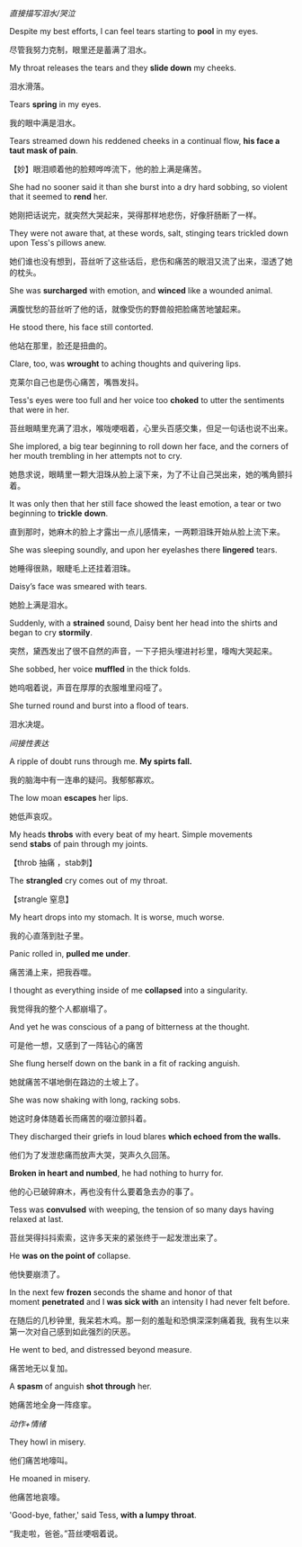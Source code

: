 
_直接描写泪水/哭泣_

Despite my best efforts, I can feel tears starting to **pool** in my eyes.

尽管我努力克制，眼里还是蓄满了泪水。

My throat releases the tears and they **slide down** my cheeks.

泪水滑落。

Tears **spring** in my eyes.

我的眼中满是泪水。

Tears streamed down his reddened cheeks in a continual flow, **his face a taut mask of pain**.

【妙】眼泪顺着他的脸颊哗哗流下，他的脸上满是痛苦。

She had no sooner said it than she burst into a dry hard sobbing, so violent that it seemed to **rend** her.

她刚把话说完，就突然大哭起来，哭得那样地悲伤，好像肝肠断了一样。

They were not aware that, at these words, salt, stinging tears trickled down upon Tess's pillows anew.

她们谁也没有想到，苔丝听了这些话后，悲伤和痛苦的眼泪又流了出来，湿透了她的枕头。

She was **surcharged** with emotion, and **winced** like a wounded animal.

满腹忧愁的苔丝听了他的话，就像受伤的野兽般把脸痛苦地皱起来。

He stood there, his face still contorted.

他站在那里，脸还是扭曲的。

Clare, too, was **wrought** to aching thoughts and quivering lips.

克莱尔自己也是伤心痛苦，嘴唇发抖。

Tess's eyes were too full and her voice too **choked** to utter the sentiments that were in her.

苔丝眼睛里充满了泪水，喉咙哽咽着，心里头百感交集，但足一句话也说不出来。

She implored, a big tear beginning to roll down her face, and the corners of her mouth trembling in her attempts not to cry.

她恳求说，眼睛里一颗大泪珠从脸上滚下来，为了不让自己哭出来，她的嘴角颤抖着。

It was only then that her still face showed the least emotion, a tear or two beginning to **trickle** **down**.

直到那时，她麻木的脸上才露出一点儿感情来，一两颗泪珠开始从脸上流下来。

She was sleeping soundly, and upon her eyelashes there **lingered** tears.

她睡得很熟，眼睫毛上还挂着泪珠。

Daisy’s face was smeared with tears.

她脸上满是泪水。

Suddenly, with a **strained** sound, Daisy bent her head into the shirts and began to cry **stormily**.

突然，黛西发出了很不自然的声音，一下子把头埋进衬衫里，嚎啕大哭起来。

She sobbed, her voice **muffled** in the thick folds.

她呜咽着说，声音在厚厚的衣服堆里闷哑了。

She turned round and burst into a flood of tears.

泪水决堤。

  

_间接性表达_

A ripple of doubt runs through me. **My spirts fall.**

我的脑海中有一连串的疑问。我郁郁寡欢。

The low moan **escapes** her lips.

她低声哀叹。

My heads **throbs** with every beat of my heart. Simple movements send **stabs** of pain through my joints.

【throb 抽痛 ，stab刺】

The **strangled** cry comes out of my throat.

【strangle 窒息】

My heart drops into my stomach. It is worse, much worse.

我的心直落到肚子里。

Panic rolled in, **pulled me under**.

痛苦涌上来，把我吞噬。

I thought as everything inside of me **collapsed** into a singularity.

我觉得我的整个人都崩塌了。

And yet he was conscious of a pang of bitterness at the thought.

可是他一想，又感到了一阵钻心的痛苦

She flung herself down on the bank in a fit of racking anguish.

她就痛苦不堪地倒在路边的土坡上了。

She was now shaking with long, racking sobs.

她这时身体随着长而痛苦的啜泣颤抖着。

They discharged their griefs in loud blares **which echoed from the walls.**

他们为了发泄悲痛而放声大哭，哭声久久回荡。

**Broken in heart and numbed**, he had nothing to hurry for.

他的心已破碎麻木，再也没有什么要着急去办的事了。

Tess was **convulsed** with weeping, the tension of so many days having relaxed at last.

苔丝哭得抖抖索索，这许多天来的紧张终于一起发泄出来了。

He **was on the point of** collapse.

他快要崩溃了。

In the next few **frozen** seconds the shame and honor of that moment **penetrated** and I **was sick with** an intensity I had never felt before.

在随后的几秒钟里, 我呆若木鸡。那一刻的羞耻和恐惧深深刺痛着我, 我有生以来第一次对自己感到如此强烈的厌恶。

He went to bed, and distressed beyond measure.

痛苦地无以复加。

A **spasm** of anguish **shot through** her.

她痛苦地全身一阵痉挛。

  

_动作+情绪_

They howl in misery.

他们痛苦地嚎叫。

He moaned in misery.

他痛苦地哀嚎。

'Good-bye, father,' said Tess, **with a lumpy throat**.

“我走啦，爸爸。”苔丝哽咽着说。